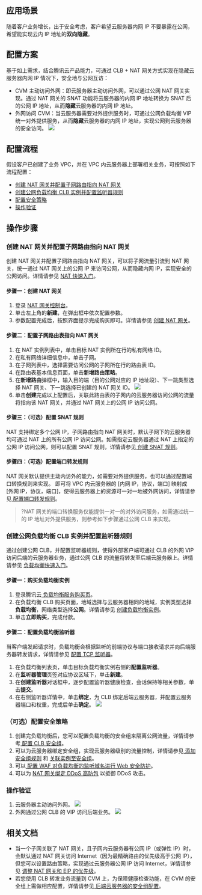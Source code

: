 ## 应用场景
随着客户业务增长，出于安全考虑，客户希望云服务器内网 IP 不要暴露在公网，希望能实现云内 IP 地址的**双向隐藏**。

## 配置方案
基于如上需求，结合腾讯云产品能力，可通过 CLB + NAT 网关方式实现在隐藏云服务器内网 IP 情况下，安全地与公网互访：
+ CVM 主动访问外网：即云服务器主动访问外网，可以通过公网 NAT 网关实现。通过 NAT 网关的 SNAT 功能将云服务器的内网 IP 地址转换为 SNAT 后的公网 IP 地址，从而**隐藏**云服务器的内网 IP 地址。
+ 外网访问 CVM：当云服务器需要对外提供服务时，可通过公网负载均衡 VIP 统一对外提供服务，从而**隐藏**云服务器的内网 IP 地址，实现公网到云服务器的安全访问。
![](https://qcloudimg.tencent-cloud.cn/raw/f5a724d63c8fe50f5d47fd64daf17330.png)

## 配置流程
假设客户已创建了业务 VPC，并在 VPC 内云服务器上部署相关业务，可按照如下流程配置：
<dx-steps>
- [创建 NAT 网关并配置子网路由指向 NAT 网关](step1)
- [创建公网负载均衡 CLB 实例并配置监听器规则](step2)
- [配置安全策略](step3)
- [操作验证](step4)
</dx-steps>

## 操作步骤
### 创建 NAT 网关并配置子网路由指向 NAT 网关[](id:step1)
创建 NAT 网关并配置子网路由指向 NAT 网关，可以将子网流量引流到 NAT 网关，统一通过 NAT 网关上的公网 IP 来访问公网，从而隐藏内网 IP，实现安全的公网访问。详情请参见 [NAT 快速入门](https://cloud.tencent.com/document/product/552/18186)。

#### 步骤一：创建 NAT 网关
1. 登录 [NAT 网关控制台](https://console.cloud.tencent.com/vpc/nat?rid=1)。
2. 单击左上角的**新建**，在弹出框中依次配置参数。
3. 参数配置完成后，按照界面提示完成购买即可。详情请参见 [创建 NAT 网关](https://cloud.tencent.com/document/product/552/83056)。

#### 步骤二：配置子网路由表指向 NAT 网关
1. 在 NAT 实例列表中，单击目标 NAT 实例所在行的私有网络 ID。
2. 在私有网络详细信息中，单击子网。
3. 在子网列表中，选择需要访问公网的子网所在行的路由表 ID。
4. 在路由表基本信息页面，单击**新增路由策略**。
5. 在**新增路由**弹框中，输入目的端（目的公网对应的 IP 地址段）、下一跳类型选择 NAT 网关、下一跳选择已创建的 NAT 网关 ID。
 ![](https://qcloudimg.tencent-cloud.cn/raw/f4cb2c636ec24571f127fdcd358be710.png)
6. 单击**创建**完成以上配置后，关联此路由表的子网内的云服务器访问公网的流量将指向该 NAT 网关，并通过 NAT 网关上的公网 IP 访问公网。

#### 步骤三：（可选）配置 SNAT 规则
NAT 支持绑定多个公网 IP，子网路由指向 NAT 网关时，默认子网下的云服务器均可通过 NAT 上的所有公网 IP 访问公网。如需指定云服务器通过 NAT 上指定的公网 IP 访问公网，则可以配置 SNAT 规则，详情请参见[ 创建 SNAT 规则](https://cloud.tencent.com/document/product/552/52323#.E5.88.9B.E5.BB.BA-snat-.E8.A7.84.E5.88.99.3Ca-id.3D.22cjgz.22.3E.3C.2Fa.3E)。

#### 步骤四：（可选）配置端口转发规则
NAT 网关默认提供主动内访外的能力，如需要对外提供服务，也可以通过配置端口转换规则来实现。
即可将 VPC 内云服务器的 [内网 IP，协议，端口] 映射成 [外网 IP，协议，端口]，使得云服务器上的资源可一对一地被外网访问，详情请参见[ 配置端口转发规则](https://cloud.tencent.com/document/product/552/18176)。
>?NAT 网关的端口转换服务仅能提供一对一的对外访问服务，如需通过统一的 IP 地址对外提供服务，则参考如下步骤通过公网 CLB 来实现。
>

### 创建公网负载均衡 CLB 实例并配置监听器规则[](id:step2)
通过创建公网 CLB，并配置监听器规则，使得外部客户端可通过 CLB 的外网 VIP 访问后端的云服务器业务，通过公网 CLB 的流量将转发至后端云服务器上。详情请参见 [负载均衡快速入门](https://cloud.tencent.com/document/product/214/8975)。

#### 步骤一：购买负载均衡实例
1. 登录腾讯云[ 负载均衡服务购买页](https://buy.cloud.tencent.com/clb)。
2. 在负载均衡 CLB 购买页面，地域选择与云服务器相同的地域，实例类型选择**负载均衡**，网络类型选择**公网**。详情请参见 [创建负载均衡实例](https://cloud.tencent.com/document/product/214/6149)。
3. 单击**立即购买**，完成付款。

#### 步骤二：配置负载均衡监听器
当客户端发起请求时，负载均衡会根据监听的前端协议与端口接收请求并向后端服务器转发请求，详情请参见 [配置 TCP 监听器](https://cloud.tencent.com/document/product/214/36386)。
1. 在负载均衡列表页，单击目标负载均衡实例右侧的**配置监听器**。
2. 在**监听器管理**页签对应协议区域下，单击**新建**。
3. 在**创建监听器**对话框中，逐步配置监听器健康检查，会话保持等相关参数，单击**提交**。
4. 在右侧监听器详情中，单击**绑定**，为 CLB 绑定后端云服务器，并配置云服务器端口和权重，完成后单击**确定**。
    ![](https://qcloudimg.tencent-cloud.cn/raw/73314c69869f929c67cd2afd4e6956d5.png)

### （可选）配置安全策略[](id:step3)
1. 创建完负载均衡后，您可以配置负载均衡的安全组来隔离公网流量，详情请参考[ 配置 CLB 安全组](https://cloud.tencent.com/document/product/214/14733#.E6.AD.A5.E9.AA.A4.E4.BA.8C.EF.BC.9A.E9.85.8D.E7.BD.AE-clb-.E5.AE.89.E5.85.A8.E7.BB.84)。
2. 可以为云服务器绑定安全组，实现云服务器级别的流量控制，详情请参见[ 添加安全组规则](https://cloud.tencent.com/document/product/213/39740) 和 [关联实例至安全组](https://cloud.tencent.com/document/product/213/39751)。
3. 可以[ 配置 WAF 对负载均衡的监听域名进行 Web 安全防护](https://cloud.tencent.com/document/product/214/49031)。
4. 可以为 [NAT 网关绑定 DDoS 高防包](https://cloud.tencent.com/document/product/552/18185) 以抵御 DDoS 攻击。

### 操作验证
1. 云服务器主动访问外网。
    ![](https://qcloudimg.tencent-cloud.cn/raw/1c390ab20ce53f39553e20ac81f37a23.png)
2. 外网通过公网 CLB 的 VIP 访问后端业务。
    ![](https://qcloudimg.tencent-cloud.cn/raw/72e21cf523e96235f0fec77c035cf8e9.png)
		
## 相关文档
+ 当一个子网关联了 NAT 网关，且子网内云服务器有公网 IP（或弹性 IP）时，会默认通过 NAT 网关访问 Internet（因为最精确路由的优先级高于公网 IP），但您可以设置路由策略，实现通过云服务器公网 IP 访问 Internet，详情请参见 [调整 NAT 网关和 EIP 的优先级](https://cloud.tencent.com/document/product/552/30012)。
+ 若您使用 CLB 转发业务流量到 CVM 上，为保障健康检查功能，在 CVM 的安全组上需做相应配置，详情请参见[ 后端云服务器的安全组配置](https://cloud.tencent.com/document/product/214/6157)。
